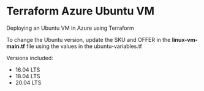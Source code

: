 # Terraform Azure Ubuntu VM

Deploying an Ubuntu VM in Azure using Terraform

To change the Ubuntu version, update the SKU and OFFER in the **linux-vm-main.tf** file using the values in the ubuntu-variables.tf

Versions included:

* 16.04 LTS
* 18.04 LTS
* 20.04 LTS

